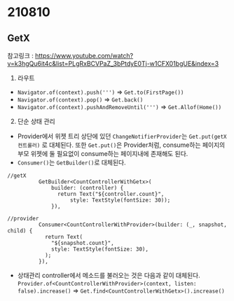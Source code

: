 # 210810
## GetX
참고링크 : https://www.youtube.com/watch?v=k3hgQu6it4c&list=PLgRxBCVPaZ_3bPtdyE0Tj-w1CFX01bgUE&index=3
1. 라우트
- `Navigator.of(context).push(''')` => `Get.to(FirstPage())`
- `Navigator.of(context).pop()` => `Get.back()`
- `Navigator.of(context).pushAndRemoveUntil(''')` => `Get.Allof(Home())`

2. 단순 상태 관리
- Provider에서 위젯 트리 상단에 있던 `ChangeNotifierProvider`는 `Get.put(getX컨트롤러)` 로 대체된다.
또한 `Get.put()`은 Provider처럼, consume하는 페이지의 부모 위젯에 둘 필요없이 consume하는 페이지내에 존재해도 된다.
- `Consumer()`는 `GetBuilder()`로 대체된다.
```
//getX
          GetBuilder<CountControllerWithGetx>(
              builder: (controller) {
                return Text("${controller.count}",
                    style: TextStyle(fontSize: 30));
              }),
```
```
//provider
          Consumer<CountControllerWithProvider>(builder: (_, snapshot, child) {
            return Text(
              "${snapshot.count}",
              style: TextStyle(fontSize: 30),
            );
          }),
```
- 상태관리 controller에서 메소드를 불러오는 것은 다음과 같이 대체된다.</br>
`Provider.of<CountControllerWithProvider>(context, listen: false).increase()`
=> `Get.find<CountControllerWithGetx>().increase()`
